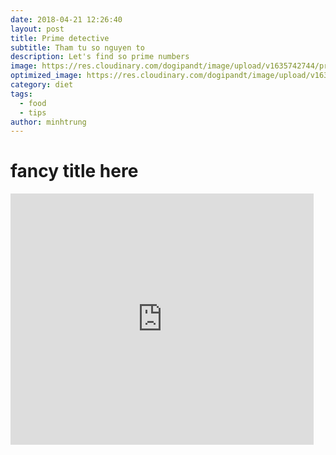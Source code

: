 ```yaml
---
date: 2018-04-21 12:26:40
layout: post
title: Prime detective
subtitle: Tham tu so nguyen to
description: Let's find so prime numbers
image: https://res.cloudinary.com/dogipandt/image/upload/v1635742744/prime-number_afe8xw.png
optimized_image: https://res.cloudinary.com/dogipandt/image/upload/v1635742744/prime-number_afe8xw.png
category: diet
tags:
  - food
  - tips
author: minhtrung
---
```


# fancy title here

<iframe src="https://scratch.mit.edu/projects/566529696/embed" allowtransparency="true" width="485" height="402" frameborder="0" scrolling="no" allowfullscreen></iframe>